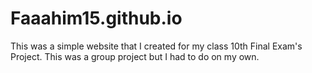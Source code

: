 # Faaahim15.github.io
This was a simple website that I created for my class 10th Final Exam's Project. This was a group project but I had to do on my own.
